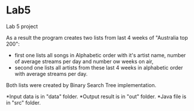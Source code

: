# Lab5
Lab 5 project

As a result the program creates two lists from last 4 weeks of "Australia top 200":
* first one lists all songs in Alphabetic order with it's artist name, number of average streams per day and number ow weeks on air,
* second one lists all artists from these last 4 weeks in alphabetic order with average streams per day.

Both lists were created by Binary Search Tree implementation.

*Input data is in "data" folder.
*Output result is in "out" folder.
*Java file is in "src" folder.
